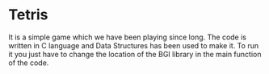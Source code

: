 # Tetris
It is a simple game which we have been playing since long. The code is written in C language and Data Structures has been used to make it. To run it you just have to change the location of the BGI library in the main function of the code.
